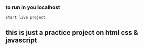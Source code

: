 ### to run in you localhost
```
start live project 

```
## this is just a practice project on html css & javascript


